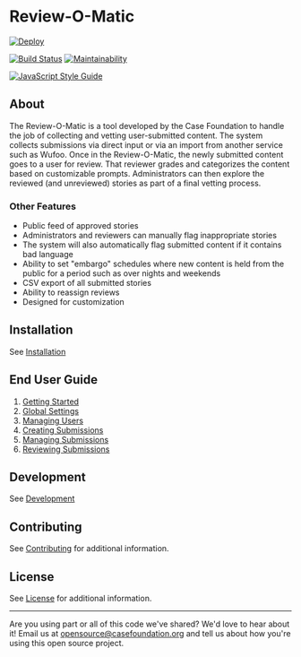 # Review-O-Matic

[![Deploy](https://www.herokucdn.com/deploy/button.svg)](https://heroku.com/deploy?template=https://github.com/casefoundation/review-o-matic)

[![Build Status](https://travis-ci.org/casefoundation/review-o-matic.svg?branch=master)](https://travis-ci.org/casefoundation/review-o-matic)
[![Maintainability](https://api.codeclimate.com/v1/badges/1c6705598432dbb288c0/maintainability)](https://codeclimate.com/github/casefoundation/review-o-matic/maintainability)

[![JavaScript Style Guide](https://cdn.rawgit.com/standard/standard/master/badge.svg)](https://github.com/standard/standard)

## About

The Review-O-Matic is a tool developed by the Case Foundation to handle the job of collecting and vetting user-submitted content. The system collects submissions via direct input or via an import from another service such as Wufoo. Once in the Review-O-Matic, the newly submitted content goes to a user for review. That reviewer grades and categorizes the content based on customizable prompts. Administrators can then explore the reviewed (and unreviewed) stories as part of a final vetting process.

### Other Features

* Public feed of approved stories
* Administrators and reviewers can manually flag inappropriate stories
* The system will also automatically flag submitted content if it contains bad language
* Ability to set "embargo" schedules where new content is held from the public for a period such as over nights and weekends
* CSV export of all submitted stories
* Ability to reassign reviews
* Designed for customization

## Installation

See [Installation](doc/Installation.md)

## End User Guide

1. [Getting Started](doc/Getting%20Started.md)
1. [Global Settings](doc/Configuration.md)
1. [Managing Users](doc/Managing%20Users.md)
1. [Creating Submissions](doc/Creating%20Submissions.md)
1. [Managing Submissions](doc/Managing%20Submissions.md)
1. [Reviewing Submissions](doc/Reviewing%20Submissions.md)

## Development

See [Development](doc/Development.md)

## Contributing

See [Contributing](Contributing.md) for additional information.

## License

See [License](License.txt) for additional information.

---

Are you using part or all of this code we've shared? We'd love to hear about it! Email us at [opensource@casefoundation.org](mailto:opensource@casefoundation.org) and tell us about how you're using this open source project.
